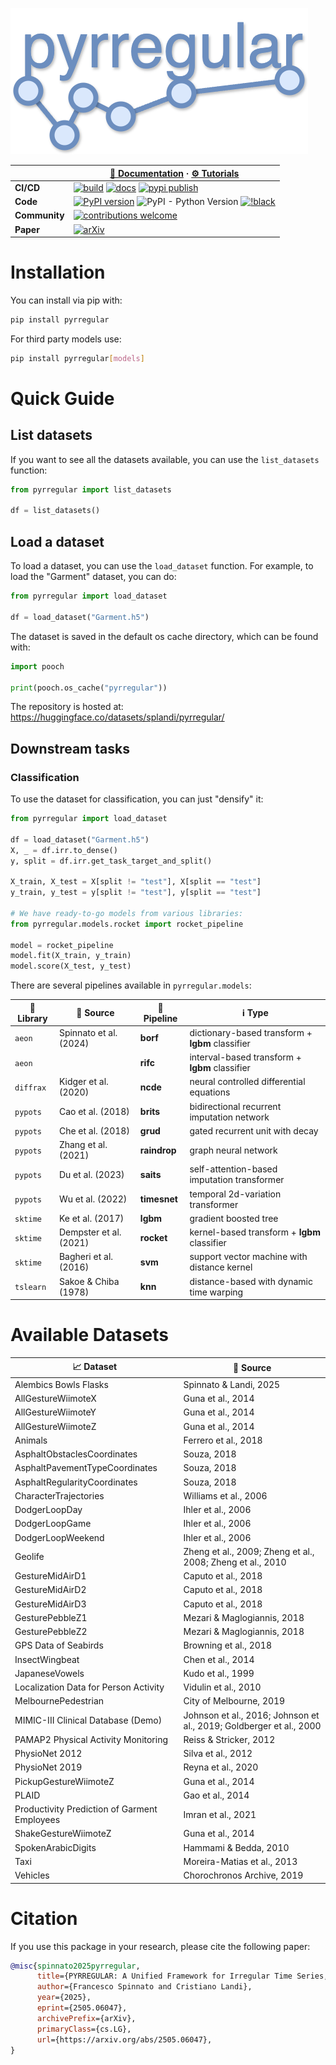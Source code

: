 ![Logo](https://github.com/fspinna/pyrregular/blob/main/assets/images/logo_01.png?raw=true)


|               | **[📖 Documentation](https://fspinna.github.io/pyrregular/)** · **[⚙️ Tutorials](https://github.com/fspinna/pyrregular/blob/main/docs/notebooks)**                                                                                                                                                                                               |
|---------------|-------------------------------------------------------------------------------------------------------------------------------------------------------------------------------------------------------------------------------------------------------------------------------------------------------------------------------------------|
| **CI/CD**     | [![build](https://github.com/fspinna/pyrregular/actions/workflows/build.yml/badge.svg)](https://github.com/fspinna/pyrregular/actions/workflows/build.yml) [![docs](https://github.com/fspinna/pyrregular/actions/workflows/sphinx.yml/badge.svg)](https://github.com/fspinna/pyrregular/actions/workflows/sphinx.yml) [![pypi publish](https://github.com/fspinna/pyrregular/actions/workflows/python-publish.yml/badge.svg)](https://github.com/fspinna/pyrregular/actions/workflows/python-publish.yml) 
| **Code**      | [![PyPI version](https://img.shields.io/pypi/v/pyrregular.svg)](https://pypi.org/project/pyrregular/) ![PyPI - Python Version](https://img.shields.io/pypi/pyversions/pyrregular) [![!black](https://img.shields.io/badge/code%20style-black-000000.svg)](https://github.com/psf/black)                                                   |
| **Community** | [![contributions welcome](https://img.shields.io/badge/contributions-welcome-brightgreen.svg?style=flat)](https://github.com/fspinna/pyrregular/issues)                                                                                                                                                                                   |
| **Paper**     | [![arXiv](https://img.shields.io/badge/arXiv-2505.06047-b31b1b.svg)](https://arxiv.org/pdf/2505.06047)                                                                                                                                                                                                                                                                                                                            |



# Installation

You can install via pip with:

```bash
pip install pyrregular
```

For third party models use:

```bash
pip install pyrregular[models]
```


# Quick Guide
## List datasets
If you want to see all the datasets available, you can use the `list_datasets` function:

```python
from pyrregular import list_datasets

df = list_datasets()
```


## Load a dataset
To load a dataset, you can use the `load_dataset` function. For example, to load the "Garment" dataset, you can do:

```python
from pyrregular import load_dataset

df = load_dataset("Garment.h5")
```

The dataset is saved in the default os cache directory, which can be found with:

```python
import pooch

print(pooch.os_cache("pyrregular"))
```

The repository is hosted at: https://huggingface.co/datasets/splandi/pyrregular/

## Downstream tasks
### Classification
To use the dataset for classification, you can just "densify" it:

```python
from pyrregular import load_dataset

df = load_dataset("Garment.h5")
X, _ = df.irr.to_dense()
y, split = df.irr.get_task_target_and_split()

X_train, X_test = X[split != "test"], X[split == "test"]
y_train, y_test = y[split != "test"], y[split == "test"]

# We have ready-to-go models from various libraries:
from pyrregular.models.rocket import rocket_pipeline

model = rocket_pipeline
model.fit(X_train, y_train)
model.score(X_test, y_test)
```

There are several pipelines available in `pyrregular.models`:

| 💾 **Library** | 📖 Source              | 🔗 **Pipeline** | ℹ️ **Type**                                      |
|----------------|------------------------|-----------------|--------------------------------------------------|
| `aeon`         | Spinnato et al. (2024) | **borf**        | dictionary-based transform + **lgbm** classifier |
| `aeon`         |                        | **rifc**        | interval-based transform + **lgbm** classifier   |
| `diffrax`      | Kidger et al. (2020)   | **ncde**        | neural controlled differential equations         |
| `pypots`       | Cao et al. (2018)      | **brits**       | bidirectional recurrent imputation network       |
| `pypots`       | Che et al. (2018)      | **grud**        | gated recurrent unit with decay                  |
| `pypots`       | Zhang et al. (2021)    | **raindrop**    | graph neural network                             |
| `pypots`       | Du et al. (2023)       | **saits**       | self-attention-based imputation transformer      |
| `pypots`       | Wu et al. (2022)       | **timesnet**    | temporal 2d-variation transformer                |
| `sktime`       | Ke et al. (2017)       | **lgbm**        | gradient boosted tree                            |
| `sktime`       | Dempster et al. (2021) | **rocket**      | kernel-based transform + **lgbm** classifier     |
| `sktime`       | Bagheri et al. (2016)  | **svm**         | support vector machine with distance kernel      |
| `tslearn`      | Sakoe & Chiba (1978)   | **knn**         | distance-based with dynamic time warping         |


# Available Datasets

| 📈 Dataset                                   | 📖 Source                                                             |
|----------------------------------------------|---------------------------------------------------------------------|
| Alembics Bowls Flasks                        | Spinnato & Landi, 2025                                              |
| AllGestureWiimoteX                           | Guna et al., 2014                                                   |
| AllGestureWiimoteY                           | Guna et al., 2014                                                   |
| AllGestureWiimoteZ                           | Guna et al., 2014                                                   |
| Animals                                      | Ferrero et al., 2018                                                |
| AsphaltObstaclesCoordinates                  | Souza, 2018                                                         |
| AsphaltPavementTypeCoordinates               | Souza, 2018                                                         |
| AsphaltRegularityCoordinates                 | Souza, 2018                                                         |
| CharacterTrajectories                        | Williams et al., 2006                                               |
| DodgerLoopDay                                | Ihler et al., 2006                                                  |
| DodgerLoopGame                               | Ihler et al., 2006                                                  |
| DodgerLoopWeekend                            | Ihler et al., 2006                                                  |
| Geolife                                      | Zheng et al., 2009; Zheng et al., 2008; Zheng et al., 2010          |
| GestureMidAirD1                              | Caputo et al., 2018                                                 |
| GestureMidAirD2                              | Caputo et al., 2018                                                 |
| GestureMidAirD3                              | Caputo et al., 2018                                                 |
| GesturePebbleZ1                              | Mezari & Maglogiannis, 2018                                         |
| GesturePebbleZ2                              | Mezari & Maglogiannis, 2018                                         |
| GPS Data of Seabirds                         | Browning et al., 2018                                               |
| InsectWingbeat                               | Chen et al., 2014                                                   |
| JapaneseVowels                               | Kudo et al., 1999                                                   |
| Localization Data for Person Activity        | Vidulin et al., 2010                                                |
| MelbournePedestrian                          | City of Melbourne, 2019                                             |
| MIMIC-III Clinical Database (Demo)           | Johnson et al., 2016; Johnson et al., 2019; Goldberger et al., 2000 |
| PAMAP2 Physical Activity Monitoring          | Reiss & Stricker, 2012                                              |
| PhysioNet 2012                               | Silva et al., 2012                                                  |
| PhysioNet 2019                               | Reyna et al., 2020                                                  |
| PickupGestureWiimoteZ                        | Guna et al., 2014                                                   |
| PLAID                                        | Gao et al., 2014                                                    |
| Productivity Prediction of Garment Employees | Imran et al., 2021                                                  |
| ShakeGestureWiimoteZ                         | Guna et al., 2014                                                   |
| SpokenArabicDigits                           | Hammami & Bedda, 2010                                               |
| Taxi                                         | Moreira-Matias et al., 2013                                         |
| Vehicles                                     | Chorochronos Archive, 2019                                          |





# Citation
If you use this package in your research, please cite the following paper:

```bibtex
@misc{spinnato2025pyrregular,
      title={PYRREGULAR: A Unified Framework for Irregular Time Series, with Classification Benchmarks}, 
      author={Francesco Spinnato and Cristiano Landi},
      year={2025},
      eprint={2505.06047},
      archivePrefix={arXiv},
      primaryClass={cs.LG},
      url={https://arxiv.org/abs/2505.06047}, 
}
```


